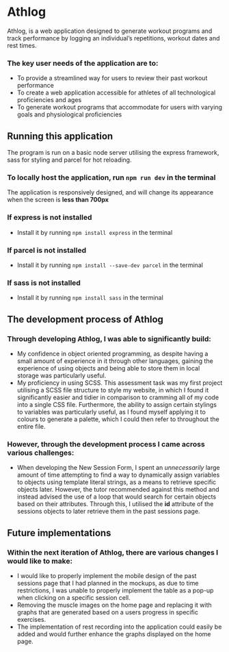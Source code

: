 # Athlog
Athlog, is a web application designed to generate workout programs and track performance by logging an individual’s repetitions, workout dates and rest times.

### The key user needs of the application are to:
- To provide a streamlined way for users to review their past workout performance
- To create a web application accessible for athletes of all technological proficiencies and ages
- To generate workout programs that accommodate for users with varying goals and physiological proficiencies

## Running this application
The program is run on a basic node server utilising the express framework, sass for styling and parcel for hot reloading.

### To locally host the application, run ```npm run dev``` in the terminal

The application is responsively designed, and will change its appearance when the screen is **less than 700px**

### If express is not installed
- Install it by running ```npm install express``` in the terminal
### If parcel is not installed
- Install it by running ```npm install --save-dev parcel``` in the terminal
### If sass is not installed
- Install it by running ```npm install sass``` in the terminal

## The development process of Athlog
### Through developing Athlog, I was able to significantly build:
- My confidence in object oriented programming, as despite having a small amount of experience in it through other languages, gaining the experience of using objects and being able to store them in local storage was particularly useful.
- My proficiency in using SCSS. This assessment task was my first project utilising a SCSS file structure to style my website, in which I found it significantly easier and tidier in comparison to cramming all of my code into a single CSS file. Furthermore, the ability to assign certain stylings to variables was particularly useful, as I found myself applying it to colours to generate a palette, which I could then refer to throughout the entire file.

### However, through the development process I came across various challenges:
- When developing the New Session Form, I spent an *unnecessarily* large amount of time attempting to find a way to dynamically assign variables to objects using template literal strings, as a means to retrieve specific objects later. However, the tutor recommended against this method and instead advised the use of a loop that would search for certain objects based on their attributes. Through this, I utilised the **id** attribute of the sessions objects to later retrieve them in the past sessions page.


## Future implementations
### Within the next iteration of Athlog, there are various changes I would like to make:
- I would like to properly implement the mobile design of the past sessions page that I had planned in the mockups, as due to time restrictions, I was unable to properly implement the table as a pop-up when clicking on a specific session cell.
- Removing the muscle images on the home page and replacing it with graphs that are generated based on a users progress in specific exercises.
- The implementation of rest recording into the application could easily be added and would further enhance the graphs displayed on the home page.